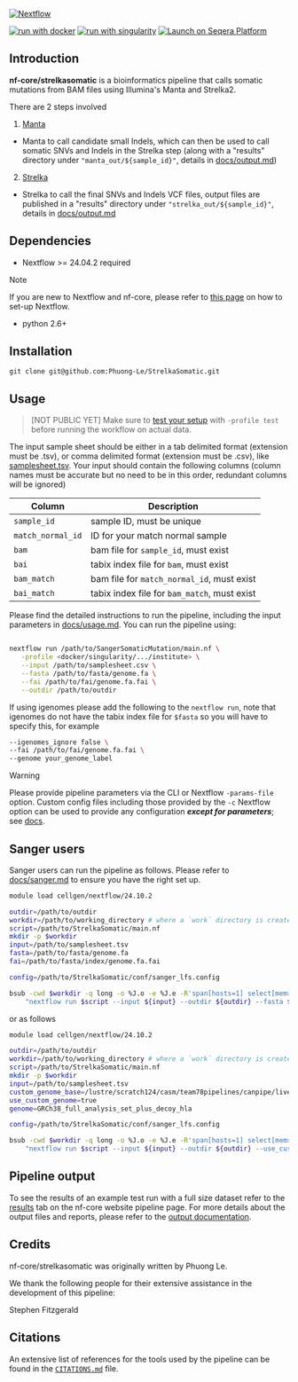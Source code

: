 <!-- <h1>
  <picture>
    <source media="(prefers-color-scheme: dark)" srcset="docs/images/nf-core-strelkasomatic_logo_dark.png">
    <img alt="nf-core/strelkasomatic" src="docs/images/nf-core-strelkasomatic_logo_light.png">
  </picture>
</h1>

[![GitHub Actions CI Status](https://github.com/nf-core/strelkasomatic/actions/workflows/ci.yml/badge.svg)](https://github.com/nf-core/strelkasomatic/actions/workflows/ci.yml)
[![GitHub Actions Linting Status](https://github.com/nf-core/strelkasomatic/actions/workflows/linting.yml/badge.svg)](https://github.com/nf-core/strelkasomatic/actions/workflows/linting.yml)[![AWS CI](https://img.shields.io/badge/CI%20tests-full%20size-FF9900?labelColor=000000&logo=Amazon%20AWS)](https://nf-co.re/strelkasomatic/results)[![Cite with Zenodo](http://img.shields.io/badge/DOI-10.5281/zenodo.XXXXXXX-1073c8?labelColor=000000)](https://doi.org/10.5281/zenodo.XXXXXXX)
[![nf-test](https://img.shields.io/badge/unit_tests-nf--test-337ab7.svg)](https://www.nf-test.com) -->

[![Nextflow](https://img.shields.io/badge/nextflow%20DSL2-%E2%89%A524.04.2-23aa62.svg)](https://www.nextflow.io/)
<!-- [![run with conda](http://img.shields.io/badge/run%20with-conda-3EB049?labelColor=000000&logo=anaconda)](https://docs.conda.io/en/latest/) -->
[![run with docker](https://img.shields.io/badge/run%20with-docker-0db7ed?labelColor=000000&logo=docker)](https://www.docker.com/)
[![run with singularity](https://img.shields.io/badge/run%20with-singularity-1d355c.svg?labelColor=000000)](https://sylabs.io/docs/)
[![Launch on Seqera Platform](https://img.shields.io/badge/Launch%20%F0%9F%9A%80-Seqera%20Platform-%234256e7)](https://cloud.seqera.io/launch?pipeline=https://github.com/nf-core/strelkasomatic)

<!-- [![Get help on Slack](http://img.shields.io/badge/slack-nf--core%20%23strelkasomatic-4A154B?labelColor=000000&logo=slack)](https://nfcore.slack.com/channels/strelkasomatic)[![Follow on Twitter](http://img.shields.io/badge/twitter-%40nf__core-1DA1F2?labelColor=000000&logo=twitter)](https://twitter.com/nf_core)[![Follow on Mastodon](https://img.shields.io/badge/mastodon-nf__core-6364ff?labelColor=FFFFFF&logo=mastodon)](https://mstdn.science/@nf_core)[![Watch on YouTube](http://img.shields.io/badge/youtube-nf--core-FF0000?labelColor=000000&logo=youtube)](https://www.youtube.com/c/nf-core) -->

## Introduction

**nf-core/strelkasomatic** is a bioinformatics pipeline that calls somatic mutations from BAM files using Illumina's Manta and Strelka2.

There are 2 steps involved

1. [Manta](https://github.com/Illumina/manta)
  - Manta to call candidate small Indels, which can then be used to call somatic SNVs and Indels in the Strelka step (along with a "results" directory under `"manta_out/${sample_id}"`, details in [docs/output.md](docs/output.md))
2. [Strelka](https://github.com/Illumina/strelka)
  - Strelka to call the final SNVs and Indels VCF files, output files are published in a "results" directory under `"strelka_out/${sample_id}"`, details in [docs/output.md](docs/output.md)

## Dependencies

- Nextflow >= 24.04.2 required

> [!NOTE]
> If you are new to Nextflow and nf-core, please refer to [this page](https://nf-co.re/docs/usage/installation) on how to set-up Nextflow.

- python 2.6+

## Installation

```
git clone git@github.com:Phuong-Le/StrelkaSomatic.git
```


## Usage

> [NOT PUBLIC YET] Make sure to [test your setup](https://nf-co.re/docs/usage/introduction#how-to-run-a-pipeline) with `-profile test` before running the workflow on actual data.

The input sample sheet should be either in a tab delimited format (extension must be .tsv), or comma delimited format (extension must be .csv), like [samplesheet.tsv](assets/samplesheet.tsv). Your input should contain the following columns (column names must be accurate but no need to be in this order, redundant columns will be ignored)


| Column    | Description                                                                                                                                                                            |
| --------- | -------------------------------------------------------------------------------------------------------------------------------------------------------------------------------------- |
| `sample_id`  | sample ID, must be unique |
| `match_normal_id` |  ID for your match normal sample |                                                            |
| `bam` | bam file for `sample_id`, must exist |                                                       |
| `bai` | tabix index file for `bam`, must exist |
| `bam_match` | bam file for `match_normal_id`, must exist |
| `bai_match` | tabix index file for `bam_match`, must exist |

Please find the detailed instructions to run the pipeline, including the input parameters in [docs/usage.md](docs/usage.md). You can run the pipeline using:

```bash

nextflow run /path/to/SangerSomaticMutation/main.nf \
   -profile <docker/singularity/.../institute> \
   --input /path/to/samplesheet.csv \
   --fasta /path/to/fasta/genome.fa \
   --fai /path/to/fai/genome.fa.fai \
   --outdir /path/to/outdir
```

If using igenomes please add the following to the `nextflow run`, note that igenomes do not have the tabix index file for `$fasta` so you will have to specify this, for example

```bash
--igenomes_ignore false \
--fai /path/to/fai/genome.fa.fai \
--genome your_genome_label
```

> [!WARNING]
> Please provide pipeline parameters via the CLI or Nextflow `-params-file` option. Custom config files including those provided by the `-c` Nextflow option can be used to provide any configuration _**except for parameters**_; see [docs](https://nf-co.re/docs/usage/getting_started/configuration#custom-configuration-files).


## Sanger users

Sanger users can run the pipeline as follows. Please refer to [docs/sanger.md](docs/sanger.md) to ensure you have the right set up.

```bash
module load cellgen/nextflow/24.10.2

outdir=/path/to/outdir
workdir=/path/to/working_directory # where a `work` directory is created
script=/path/to/StrelkaSomatic/main.nf
mkdir -p $workdir
input=/path/to/samplesheet.tsv
fasta=/path/to/fasta/genome.fa
fai=/path/to/fasta/index/genome.fa.fai

config=/path/to/StrelkaSomatic/conf/sanger_lfs.config

bsub -cwd $workdir -q long -o %J.o -e %J.e -R'span[hosts=1] select[mem>10000] rusage[mem=10000]' -M10000 -env "all" \
    "nextflow run $script --input ${input} --outdir ${outdir} --fasta ${fasta} --fai ${fai} -resume"
```

or as follows

```bash
module load cellgen/nextflow/24.10.2

outdir=/path/to/outdir
workdir=/path/to/working_directory # where a `work` directory is created
script=/path/to/StrelkaSomatic/main.nf
mkdir -p $workdir
input=/path/to/samplesheet.tsv
custom_genome_base=/lustre/scratch124/casm/team78pipelines/canpipe/live/ref/Homo_sapiens # please let me know if you're using a different genome so I can update the config for you
use_custom_genome=true
genome=GRCh38_full_analysis_set_plus_decoy_hla

config=/path/to/StrelkaSomatic/conf/sanger_lfs.config

bsub -cwd $workdir -q long -o %J.o -e %J.e -R'span[hosts=1] select[mem>10000] rusage[mem=10000]' -M10000 -env "all" \
    "nextflow run $script --input ${input} --outdir ${outdir} --use_custom_genome ${use_custom_genome} --custom_genome_base ${custom_genome_base} --genome ${genome} -resume"
```


## Pipeline output

To see the results of an example test run with a full size dataset refer to the [results](https://nf-co.re/strelkasomatic/results) tab on the nf-core website pipeline page.
For more details about the output files and reports, please refer to the
[output documentation](https://nf-co.re/strelkasomatic/output).

## Credits

nf-core/strelkasomatic was originally written by Phuong Le.

We thank the following people for their extensive assistance in the development of this pipeline:

Stephen Fitzgerald

<!-- TODO nf-core: If applicable, make list of people who have also contributed -->

## Citations

<!-- TODO nf-core: Add citation for pipeline after first release. Uncomment lines below and update Zenodo doi and badge at the top of this file. -->
<!-- If you use nf-core/sangersomatic for your analysis, please cite it using the following doi: [10.5281/zenodo.XXXXXX](https://doi.org/10.5281/zenodo.XXXXXX) -->

<!-- TODO nf-core: Add bibliography of tools and data used in your pipeline -->

An extensive list of references for the tools used by the pipeline can be found in the [`CITATIONS.md`](CITATIONS.md) file.
